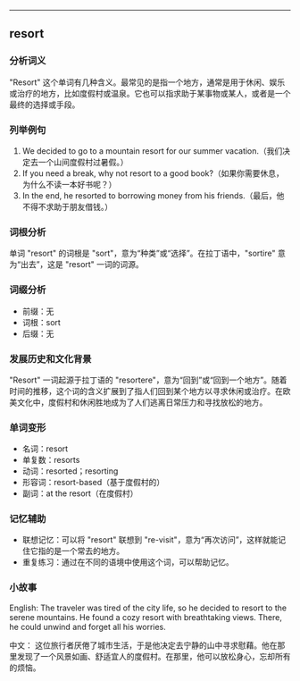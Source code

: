 
---------------
## resort
### 分析词义
"Resort" 这个单词有几种含义。最常见的是指一个地方，通常是用于休闲、娱乐或治疗的地方，比如度假村或温泉。它也可以指求助于某事物或某人，或者是一个最终的选择或手段。

### 列举例句
1. We decided to go to a mountain resort for our summer vacation.（我们决定去一个山间度假村过暑假。）
2. If you need a break, why not resort to a good book?（如果你需要休息，为什么不读一本好书呢？）
3. In the end, he resorted to borrowing money from his friends.（最后，他不得不求助于朋友借钱。）

### 词根分析
单词 "resort" 的词根是 "sort"，意为“种类”或“选择”。在拉丁语中，"sortire" 意为“出去”，这是 "resort" 一词的词源。

### 词缀分析
- 前缀：无
- 词根：sort
- 后缀：无

### 发展历史和文化背景
"Resort" 一词起源于拉丁语的 "resortere"，意为“回到”或“回到一个地方”。随着时间的推移，这个词的含义扩展到了指人们回到某个地方以寻求休闲或治疗。在欧美文化中，度假村和休闲胜地成为了人们逃离日常压力和寻找放松的地方。

### 单词变形
- 名词：resort
- 单复数：resorts
- 动词：resorted；resorting
- 形容词：resort-based（基于度假村的）
- 副词：at the resort（在度假村）

### 记忆辅助
- 联想记忆：可以将 "resort" 联想到 "re-visit"，意为“再次访问”，这样就能记住它指的是一个常去的地方。
- 重复练习：通过在不同的语境中使用这个词，可以帮助记忆。

### 小故事
English:
The traveler was tired of the city life, so he decided to resort to the serene mountains. He found a cozy resort with breathtaking views. There, he could unwind and forget all his worries.

中文：
这位旅行者厌倦了城市生活，于是他决定去宁静的山中寻求慰藉。他在那里发现了一个风景如画、舒适宜人的度假村。在那里，他可以放松身心，忘却所有的烦恼。

